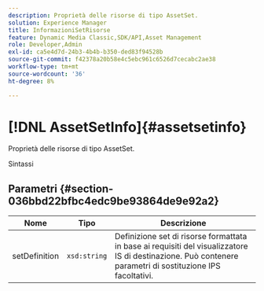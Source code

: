 ```yaml
---
description: Proprietà delle risorse di tipo AssetSet.
solution: Experience Manager
title: InformazioniSetRisorse
feature: Dynamic Media Classic,SDK/API,Asset Management
role: Developer,Admin
exl-id: ca5e4d7d-24b3-4b4b-b350-ded83f94528b
source-git-commit: f42378a20b58e4c5ebc961c6526d7cecabc2ae38
workflow-type: tm+mt
source-wordcount: '36'
ht-degree: 8%

---
```


# [!DNL AssetSetInfo]{#assetsetinfo}

Proprietà delle risorse di tipo AssetSet.

Sintassi

## Parametri {#section-036bbd22bfbc4edc9be93864de9e92a2}

| Nome | Tipo | Descrizione |
|---|---|---|
| setDefinition | `xsd:string` | Definizione set di risorse formattata in base ai requisiti del visualizzatore IS di destinazione. Può contenere parametri di sostituzione IPS facoltativi. |
